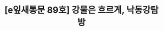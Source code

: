 ---
href: 'https://stib.ee/Psd#new_tab'
title: '[e잎새통문 89호] 강물은 흐르게, 낙동강탐방'
img: '/_assets/89.jpg'
---